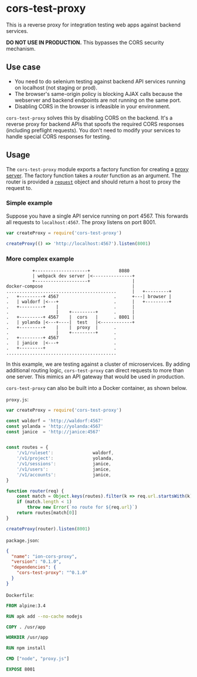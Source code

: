 # cors-test-proxy

This is a reverse proxy for integration testing web apps against backend services.

**DO NOT USE IN PRODUCTION.** This bypasses the CORS security mechanism.

## Use case

* You need to do selenium testing against backend API services running on localhost (not staging or prod).
* The browser's same-origin policy is blocking AJAX calls because the webserver and backend endpoints are not running on the same port.
* Disabling CORS in the browser is infeasible in your environment.

`cors-test-proxy` solves this by disabling CORS on the backend. It's a reverse proxy for backend APIs that spoofs the required CORS responses (including preflight requests). You don't need to modify your services to handle special CORS responses for testing.

## Usage

The `cors-test-proxy` module exports a factory function for creating a [proxy server](https://nodejs.org/dist/latest-v6.x/docs/api/http.html#http_class_http_server). The factory function takes a *router* function as an argument. The router is provided a [`request`](https://nodejs.org/dist/latest-v6.x/docs/api/http.html#http_class_http_incomingmessage) object and should return a host to proxy the request to.

### Simple example

Suppose you have a single API service running on port 4567. This forwards all requests to `localhost:4567`. The proxy listens on port 8001.

```javascript
var createProxy = require('cors-test-proxy')

createProxy(() => 'http://localhost:4567').listen(8001)
```

### More complex example

```
          +--------------------+           8080
          | webpack dev server |<---------------+
          +--------------------+                |
docker-compose                                  |
..........................................      |   +---------+
.   +---------+ 4567                     .      +---| browser |
.   | waldorf |<---+                     .      |   +---------+
.   +---------+    |                     .      |
.                  |    +---------+      .      |
.   +---------+ 4567    |  cors   |      . 8001 |
.   | yolanda |<---+----|  test   |<------------+
.   +---------+    |    |  proxy  |      .
.                  |    +---------+      .
.   +---------+ 4567                     .
.   | janice  |<---+                     .
.   +---------+                          .
..........................................
```

In this example, we are testing against a cluster of microservices. By adding additional routing logic, `cors-test-proxy` can direct requests to more than one server. This mimics an API gateway that would be used in production.

`cors-test-proxy` can also be built into a Docker container, as shown below.

`proxy.js`:
```javascript
var createProxy = require('cors-test-proxy')

const waldorf = 'http://waldorf:4567'
const yolanda = 'http://yolanda:4567'
const janice  = 'http://janice:4567'


const routes = {
    '/v1/ruleset':               waldorf,
    '/v1/project':               yolanda,
    '/v1/sessions':              janice,
    '/v1/users':                 janice,
    '/v1/accounts':              janice,
}

function router(req) {
    const match = Object.keys(routes).filter(k => req.url.startsWith(k))
    if (match.length < 1)
        throw new Error(`no route for ${req.url}`)
    return routes[match[0]]
}

createProxy(router).listen(8001)
```

`package.json`:
```json
{
  "name": "ion-cors-proxy",
  "version": "0.1.0",
  "dependencies": {
    "cors-test-proxy": "^0.1.0"
  }
}
```

`Dockerfile`:
```dockerfile
FROM alpine:3.4

RUN apk add --no-cache nodejs

COPY . /usr/app

WORKDIR /usr/app

RUN npm install

CMD ["node", "proxy.js"]

EXPOSE 8001
```